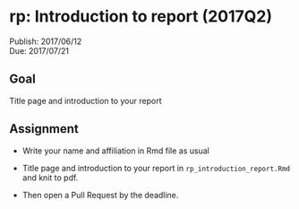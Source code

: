 # rp: Introduction to report (2017Q2)

Publish: 2017/06/12  
Due: 2017/07/21 

## Goal

Title page and introduction to your report

## Assignment

- Write your name and affiliation in Rmd file as usual

- Title page and introduction to your report in `rp_introduction_report.Rmd` and knit to pdf. 

- Then open a Pull Request by the deadline. 
